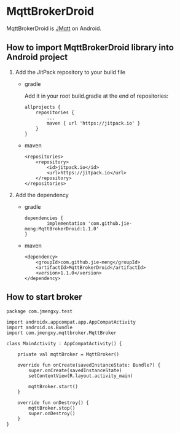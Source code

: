# MqttBrokerDroid

MqttBrokerDroid is [JMqtt](https://github.com/Cicizz/jmqtt) on Android.

## How to import MqttBrokerDroid library into Android project

1. Add the JitPack repository to your build file
    - gradle

        Add it in your root build.gradle at the end of repositories:

        ```
        allprojects {
            repositories {
                ...
                maven { url 'https://jitpack.io' }
            }
        }
        ```

    - maven

        ```
        <repositories>
            <repository>
                <id>jitpack.io</id>
                <url>https://jitpack.io</url>
            </repository>
        </repositories>
        ```

2. Add the dependency
    - gradle

        ```
        dependencies {
                implementation 'com.github.jie-meng:MqttBrokerDroid:1.1.0'
        }
        ```

    - maven

        ```
        <dependency>
            <groupId>com.github.jie-meng</groupId>
            <artifactId>MqttBrokerDroid</artifactId>
            <version>1.1.0</version>
        </dependency>
        ```

## How to start broker

```
package com.jmengxy.test

import androidx.appcompat.app.AppCompatActivity
import android.os.Bundle
import com.jmengxy.mqttbroker.MqttBroker

class MainActivity : AppCompatActivity() {

    private val mqttBroker = MqttBroker()

    override fun onCreate(savedInstanceState: Bundle?) {
        super.onCreate(savedInstanceState)
        setContentView(R.layout.activity_main)

        mqttBroker.start()
    }

    override fun onDestroy() {
        mqttBroker.stop()
        super.onDestroy()
    }
}

```
